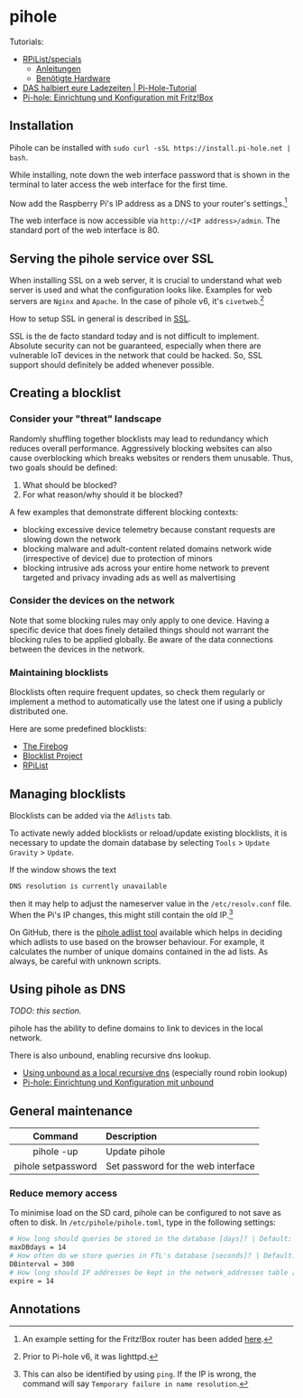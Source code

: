 # pihole

Tutorials:

- [RPiList/specials](https://github.com/RPiList/specials)
  - [Anleitungen](https://github.com/RPiList/specials/tree/master/Anleitungen)
  - [Benötigte Hardware](https://github.com/RPiList/specials/blob/master/Ben%C3%B6tigte%20Hardware.md)
- [DAS halbiert eure Ladezeiten | Pi-Hole-Tutorial](https://youtu.be/FjNkv2aPiiA)
- [Pi-hole: Einrichtung und Konfiguration mit Fritz!Box](https://www.kuketz-blog.de/pi-hole-einrichtung-und-konfiguration-mit-fritzbox-adblocker-teil1/)

## Installation

Pihole can be installed with `sudo curl -sSL https://install.pi-hole.net | bash`.

While installing, note down the web interface password that is shown in the terminal to later access the web interface for the first time.

Now add the Raspberry Pi's IP address as a DNS to your router's settings.[^router-settings]

The web interface is now accessible via `http://<IP address>/admin`. The standard port of the web interface is 80.

## Serving the pihole service over SSL

When installing SSL on a web server, it is crucial to understand what web server is used and what the configuration looks like. Examples for web servers are `Nginx` and `Apache`. In the case of pihole v6, it's `civetweb`.[^web-v5]

How to setup SSL in general is described in [SSL](../../ssl.md).

SSL is the de facto standard today and is not difficult to implement. Absolute security can not be guaranteed, especially when there are vulnerable IoT devices in the network that could be hacked. So, SSL support should definitely be added whenever possible.

## Creating a blocklist

### Consider your "threat" landscape

Randomly shuffling together blocklists may lead to redundancy which reduces overall performance. Aggressively blocking websites can also cause overblocking which breaks websites or renders them unusable. Thus, two goals should be defined:

1. What should be blocked?
2. For what reason/why should it be blocked?

A few examples that demonstrate different blocking contexts:

- blocking excessive device telemetry because constant requests are slowing down the network
- blocking malware and adult-content related domains network wide (irrespective of device) due to protection of minors
- blocking intrusive ads across your entire home network to prevent targeted and privacy invading ads as well as malvertising

### Consider the devices on the network

Note that some blocking rules may only apply to one device. Having a specific device that does finely detailed things should not warrant the blocking rules to be applied globally. Be aware of the data connections between the devices in the network.

### Maintaining blocklists

Blocklists often require frequent updates, so check them regularly or implement a method to automatically use the latest one if using a publicly distributed one.

Here are some predefined blocklists:

- [The Firebog](https://firebog.net/)
- [Blocklist Project](https://github.com/blocklistproject/Lists)
- [RPiList](https://github.com/RPiList/specials/tree/master/Blocklisten)

## Managing blocklists

Blocklists can be added via the `Adlists` tab.

To activate newly added blocklists or reload/update existing blocklists, it is necessary to update the domain database by selecting `Tools` > `Update Gravity` > `Update`.

If the window shows the text

```txt
DNS resolution is currently unavailable
```

then it may help to adjust the nameserver value in the `/etc/resolv.conf` file. When the Pi's IP changes, this might still contain the old IP.[^ping]

On GitHub, there is the [pihole adlist tool](https://github.com/yubiuser/pihole_adlist_tool) available which helps in deciding which adlists to use based on the browser behaviour. For example, it calculates the number of unique domains contained in the ad lists. As always, be careful with unknown scripts.

## Using pihole as DNS

*TODO: this section.*

pihole has the ability to define domains to link to devices in the local network.

There is also unbound, enabling recursive dns lookup.

- [Using unbound as a local recursive dns](https://docs.pi-hole.net/guides/dns/unbound/) (especially round robin lookup)
- [Pi-hole: Einrichtung und Konfiguration mit unbound](https://www.kuketz-blog.de/pi-hole-einrichtung-und-konfiguration-mit-unbound-adblocker-teil2/)

## General maintenance

| Command | Description |
| :-: | :-- |
| pihole -up | Update pihole |
| pihole setpassword | Set password for the web interface |

### Reduce memory access

To minimise load on the SD card, pihole can be configured to not save as often to disk. In `/etc/pihole/pihole.toml`, type in the following settings:

```sh
# How long should queries be stored in the database [days]? | Default: 91
maxDBdays = 14
# How often do we store queries in FTL's database [seconds]? | Default: 60
DBinterval = 300
# How long should IP addresses be kept in the network_addresses table [days]? | Default: 91
expire = 14
```

## Annotations

[^router-settings]: An example setting for the Fritz!Box router has been added [here](/../router.md).
[^web-v5]: Prior to Pi-hole v6, it was lighttpd.
[^ping]: This can also be identified by using `ping`. If the IP is wrong, the command will say `Temporary failure in name resolution`.
